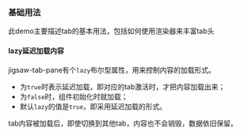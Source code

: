 ### 基础用法

此demo主要描述tab的基本用法，包括如何使用渲染器来丰富tab头

#### lazy延迟加载内容

jigsaw-tab-pane有个`lazy`布尔型属性，用来控制内容的加载形式。
- 为`true`时表示延迟加载，即对应的tab激活时，才把内容加载出来；
- 为`false`时，组件初始化时就加载；
- 默认`lazy`的值是`true`，即采用延迟加载的形式。

tab内容被加载后，即使切换到其他tab，内容也不会销毁，数据依旧保留。
